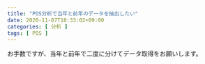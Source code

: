 ```yaml
---
title: "POS分析で当年と前年のデータを抽出したい"
date: 2020-11-07T10:33:02+09:00
categories: [ 分析 ]
tags: [ POS ]
---
```


お手数ですが、当年と前年で二度に分けてデータ取得をお願いします。
